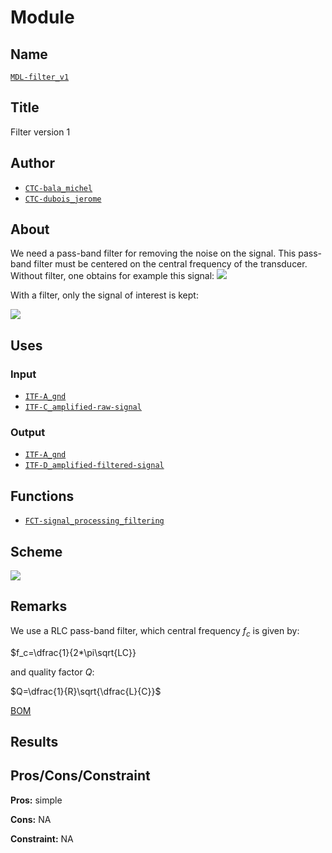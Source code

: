 # Module
<!---![](viewme.png)--->

## Name
[`MDL-filter_v1`]()

## Title
Filter version 1

## Author
* [`CTC-bala_michel`]()
* [`CTC-dubois_jerome`]()

## About
We need a pass-band filter for removing the noise on the signal. This pass-band filter must be centered on the central frequency of the transducer. Without filter, one obtains for example this signal:
![](./images/noisy_signal.png)

With a filter, only the signal of interest is kept:

![](./images/signal.png)

## Uses
### Input
* [`ITF-A_gnd`]()
* [`ITF-C_amplified-raw-signal`]()

### Output
* [`ITF-A_gnd`]()
* [`ITF-D_amplified-filtered-signal`]()

## Functions
* [`FCT-signal_processing_filtering`]()

## Scheme
![](./images/scheme.png)

## Remarks

We use a RLC pass-band filter, which central frequency $f_c$ is given by:

$f_c=\dfrac{1}{2*\pi\sqrt{LC}}

and quality factor $Q$:

$Q=\dfrac{1}{R}\sqrt{\dfrac{L}{C}}$



[BOM](./src/MDL-filter_v1.csv)

## Results

## Pros/Cons/Constraint

**Pros:** simple

**Cons:** NA

**Constraint:** NA

